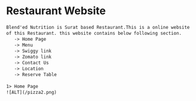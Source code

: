 
# Restaurant Website

    Blend'ed Nutrition is Surat based Restaurant.This is a online website of this Restaurant. this website contains below following section. 
       -> Home Page
       -> Menu
       -> Swiggy link
       -> Zomato link
       -> Contact Us
       -> Location
       -> Reserve Table
    
    1> Home Page
    ![ALT](/pizza2.png)






